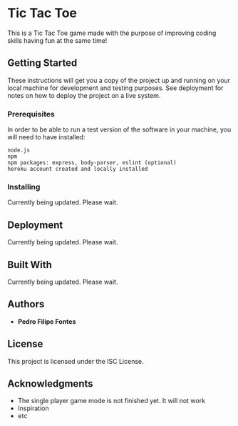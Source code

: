 # Tic Tac Toe

This is a Tic Tac Toe game made with the purpose of improving coding skills having fun at the same time!

## Getting Started

These instructions will get you a copy of the project up and running on your local machine for development and testing purposes. See deployment for notes on how to deploy the project on a live system.

### Prerequisites

In order to be able to run a test version of the software in your machine, you will need to have installed:

```
node.js
npm
npm packages: express, body-parser, eslint (optional)
heroku account created and locally installed
```

### Installing

Currently being updated. Please wait.


## Deployment

Currently being updated. Please wait.

## Built With

Currently being updated. Please wait.


## Authors

* **Pedro Filipe Fontes**


## License

This project is licensed under the ISC License.

## Acknowledgments

* The single player game mode is not finished yet. It will not work
* Inspiration
* etc
